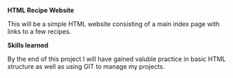 **HTML Recipe Website**

This will be a simple HTML website consisting of a main index page with links to a few recipes. 

**Skills learned**

By the end of this project I will have gained valuble practice in basic HTML structure as well as using GIT to manage my projects. 
